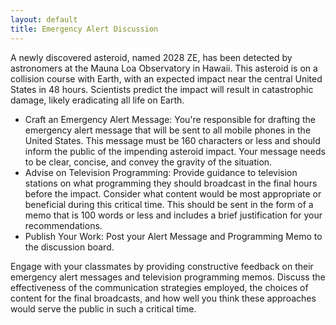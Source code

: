 ```yaml
---
layout: default
title: Emergency Alert Discussion
---
```


A newly discovered asteroid, named 2028 ZE, has been detected by astronomers at the Mauna Loa Observatory in Hawaii. This asteroid is on a collision course with Earth, with an expected impact near the central United States in 48 hours. Scientists predict the impact will result in catastrophic damage, likely eradicating all life on Earth.

- Craft an Emergency Alert Message: You're responsible for drafting the emergency alert message that will be sent to all mobile phones in the United States. This message must be 160 characters or less and should inform the public of the impending asteroid impact. Your message needs to be clear, concise, and convey the gravity of the situation.
- Advise on Television Programming: Provide guidance to television stations on what programming they should broadcast in the final hours before the impact. Consider what content would be most appropriate or beneficial during this critical time. This should be sent in the form of a memo that is 100 words or less and includes a brief justification for your recommendations. 
- Publish Your Work: Post your Alert Message and Programming Memo to the discussion board.  

Engage with your classmates by providing constructive feedback on their emergency alert messages and television programming memos. Discuss the effectiveness of the communication strategies employed, the choices of content for the final broadcasts, and how well you think these approaches would serve the public in such a critical time.
